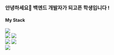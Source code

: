 ### 안녕하세요👋 백엔드 개발자가 되고픈 학생입니다 !

#### My Stack
<div>
  <a href="https://purple-galaxy-477.notion.site/Web-Progamming-7bb14c12a48047629823daf4bf10bd66?pvs=4" target="_blank"><img src="https://img.shields.io/badge/-Notion-000000?style=flat-square&logo=notion&logoColor=white"/></a>
</div>
<div>
  <img src="https://img.shields.io/badge/-Spring-6DB33F?style=flat&logo=spring&logoColor=white"/>
  <img src="https://img.shields.io/badge/-React-61DAFB?style=flat&logo=react&logoColor=white"/>
</div>
<div>
  <img src="https://img.shields.io/badge/-MySQL-4479A1?style=flat&logo=mysql&logoColor=white"/>
  <img src="https://img.shields.io/badge/-MongoDB-47A248?style=flat&logo=mongodb&logoColor=white"/>
</div>
<div>
  <img src="https://img.shields.io/badge/-Microsoft Azure-0078D4?style=flat&logo=microsoftazure&logoColor=white"/>
</div>



<!--
**Mintchodan/Mintchodan** is a ✨ _special_ ✨ repository because its `README.md` (this file) appears on your GitHub profile.

Here are some ideas to get you started:

- 🔭 I’m currently working on ...
- 🌱 I’m currently learning ...
- 👯 I’m looking to collaborate on ...
- 🤔 I’m looking for help with ...
- 💬 Ask me about ...
- 📫 How to reach me: ...
- 😄 Pronouns: ...
- ⚡ Fun fact: ...
-->
